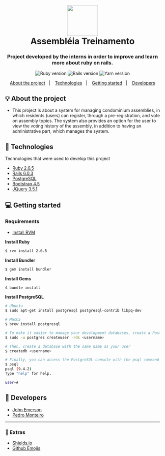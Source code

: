 <h1 align="center"><span><img src="https://avatars2.githubusercontent.com/u/17027663?s=280&v=4" width="100" /></span><br/>Assembléia Treinamento</h1>
<h3 align="center">Project developed by the interns in order to improve and learn more about ruby on rails.</h3>

<p align="center">
  <img alt="Ruby version" src="https://img.shields.io/badge/ruby-2.6.5-informational?logo=ruby&color=%23e65100">
  
  <img alt="Rails version" src="https://img.shields.io/badge/rails-6.0.3-informational?logo=ruby-on-rails&color=%23e65100">
  
  <img alt="Yarn version" src="https://img.shields.io/badge/yarn-1.22.4-informational?logo=yarn&color=%23e65100">
</p>

<p align="center">
  <a href="#bulb-about-the-project">About the project</a>&nbsp;&nbsp;&nbsp;|&nbsp;&nbsp;&nbsp;
  <a href="#rocket-technologies">Technologies</a>&nbsp;&nbsp;&nbsp;|&nbsp;&nbsp;&nbsp;
  <a href="#computer-getting-started">Getting started</a>&nbsp;&nbsp;&nbsp;|&nbsp;&nbsp;&nbsp;
  <a href="#boy-developers">Developers</a>
</p>

## :bulb: About the project

- This project is about a system for managing condominium assemblies, in which residents (users) can register, through a pre-registration, and vote on assembly topics. The system also provides an option for the user to view the voting history of the assembly, in addition to having an administrative part, which manages the system.

## :rocket: Technologies

Technologies that were used to develop this project

- [Ruby 2.6.5](https://www.ruby-lang.org/pt/)
- [Rails 6.0.3](https://rubyonrails.org/)
- [PostgreSQL](https://www.postgresql.org/)
- [Bootstrap 4.5](https://getbootstrap.com/)
- [JQuery 3.5.1](https://jquery.com/)

## :computer: Getting started

### Requirements

- [Install RVM](https://rvm.io/)

**Install Ruby**

```bash
$ rvm install 2.6.5
```

**Install Bundler**

```bash
$ gem install bundler
```

**Install Gems**

```bash
$ bundle install
```

**Install PostgreSQL**

```bash
# Ubuntu
$ sudo apt-get install postgresql postgresql-contrib libpq-dev

# MacOS
$ brew install postgresql

# To make it easier to manage your development databases, create a PostgreSQL user with the same name as your OS user
$ sudo -u postgres createuser -rds <username>

# Then, create a database with the same name as your user
$ createdb <username>

# Finally, you can access the PostgreSQL console with the psql command
$ psql
psql (9.4.2)
Type "help" for help.

user=#
```

## :boy: Developers
- [John Emerson](https://johnemerson1406.github.io/linktree/)
- [Pedro Monteiro](https://github.com/pvfm)

---

### :star2: Extras
- [Shields.io](https://shields.io/)
- [Github Emojis](https://gist.github.com/rxaviers/7360908)
